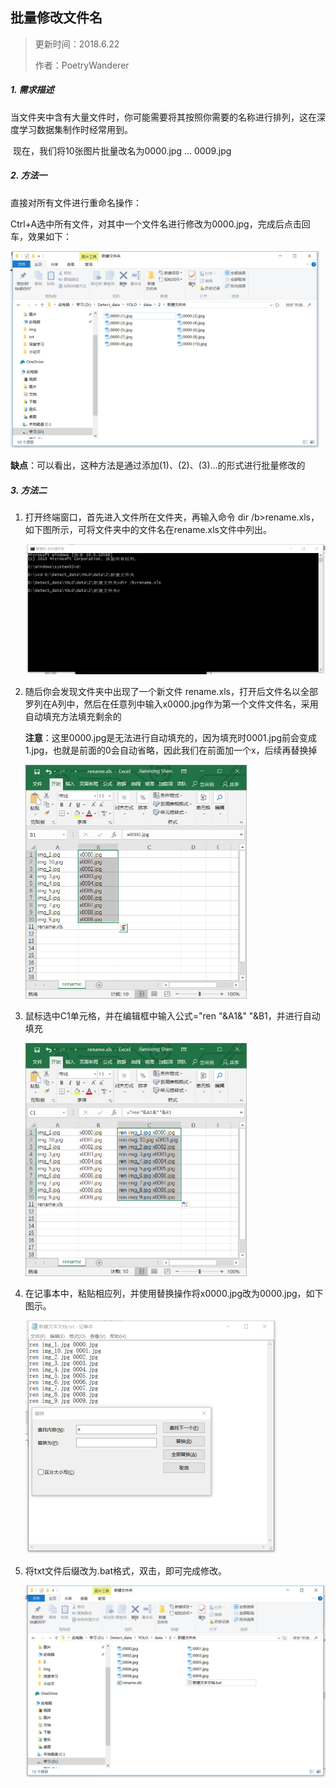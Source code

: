 ## 批量修改文件名

> 更新时间：2018.6.22
>
> 作者：PoetryWanderer

##### 1. 需求描述

​	当文件夹中含有大量文件时，你可能需要将其按照你需要的名称进行排列，这在深度学习数据集制作时经常用到。

​	现在，我们将10张图片批量改名为0000.jpg ... 0009.jpg

##### 2. 方法一

直接对所有文件进行重命名操作：

​	Ctrl+A选中所有文件，对其中一个文件名进行修改为0000.jpg，完成后点击回车，效果如下：

<img src="./Picture/2-批量修改文件名/1.png" style="zoom:80%" />

**缺点**：可以看出，这种方法是通过添加(1)、(2)、(3)...的形式进行批量修改的

##### 3. 方法二

1. 打开终端窗口，首先进入文件所在文件夹，再输入命令 dir /b>rename.xls，如下图所示，可将文件夹中的文件名在rename.xls文件中列出。

   <img src="./Picture/2-批量修改文件名\2.png" style="zoom:50%" />

2. 随后你会发现文件夹中出现了一个新文件 rename.xls，打开后文件名以全部罗列在A列中，然后在任意列中输入x0000.jpg作为第一个文件文件名，采用自动填充方法填充剩余的

   **注意**：这里0000.jpg是无法进行自动填充的，因为填充时0001.jpg前会变成1.jpg，也就是前面的0会自动省略，因此我们在前面加一个x，后续再替换掉

   <img src="./Picture/2-批量修改文件名\3.png" style="zoom:50%" />

3. 鼠标选中C1单元格，并在编辑框中输入公式="ren "&A1&" "&B1，并进行自动填充

      <img src="./Picture/2-批量修改文件名\4.png" style="zoom:50%" />

4. 在记事本中，粘贴相应列，并使用替换操作将x0000.jpg改为0000.jpg，如下图示。

      <img src="./Picture/2-批量修改文件名\5.png" style="zoom:50%" />

5. 将txt文件后缀改为.bat格式，双击，即可完成修改。

      <img src="./Picture/2-批量修改文件名\6.png" style="zoom:50%" />